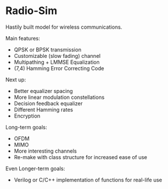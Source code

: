 # Radio-Sim
Hastily built model for wireless communications.

Main features:
 - QPSK or BPSK transmission
 - Customizable (slow fading) channel
 - Multipathing + LMMSE Equalization
 - (7,4) Hamming Error Correcting Code

Next up:
 - Better equalizer spacing 
 - More linear modulation constellations
 - Decision feedback equalizer
 - Different Hamming rates
 - Encryption

Long-term goals:
 - OFDM
 - MIMO
 - More interesting channels
 - Re-make with class structure for increased ease of use

Even Longer-term goals:
 - Verilog or C/C++ implementation of functions for real-life use
